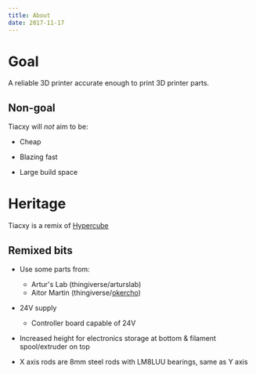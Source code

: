 ```yaml
---
title: About
date: 2017-11-17
---
```


# Goal

A reliable 3D printer accurate enough to print 3D printer parts.

## Non-goal

Tiacxy will *not* aim to be:

* Cheap

* Blazing fast

* Large build space

# Heritage

Tiacxy is a remix of [Hypercube](https://www.thingiverse.com/thing:1752766)

## Remixed bits

* Use some parts from:
   * Artur's Lab (thingiverse/arturslab)
   * Aitor Martin (thingiverse/[okercho](https://www.thingiverse.com/thing:2046608))

* 24V supply

  * Controller board capable of 24V

* Increased height for electronics storage at bottom & filament spool/extruder on top

* X axis rods are 8mm steel rods with LM8LUU bearings, same as Y axis
